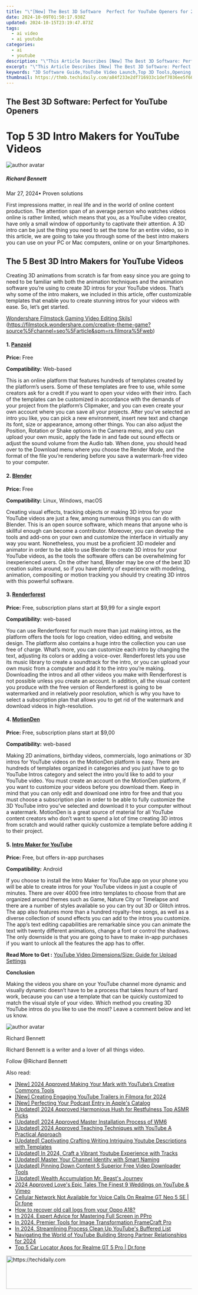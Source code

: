 ```yaml
---
title: "\"[New] The Best 3D Software  Perfect for YouTube Openers for 2024\""
date: 2024-10-09T01:50:17.938Z
updated: 2024-10-15T23:19:47.873Z
tags:
  - ai video
  - ai youtube
categories:
  - ai
  - youtube
description: "\"This Article Describes [New] The Best 3D Software: Perfect for YouTube Openers for 2024\""
excerpt: "\"This Article Describes [New] The Best 3D Software: Perfect for YouTube Openers for 2024\""
keywords: "3D Software Guide,YouTube Video Launch,Top 3D Tools,Opening Video Design,Professional 3D Apps,3D Editing for YT,Ideal 3D Software"
thumbnail: https://thmb.techidaily.com/a84f233e2df716933c1def7036ee5f60e5a298fe75b79753bbc6bfd2f6d9a6e5.jpg
---
```


## The Best 3D Software: Perfect for YouTube Openers

# Top 5 3D Intro Makers for YouTube Videos

![author avatar](https://images.wondershare.com/filmora/article-images/richard-bennett.jpg)

##### Richard Bennett

 Mar 27, 2024• Proven solutions

First impressions matter, in real life and in the world of online content production. The attention span of an average person who watches videos online is rather limited, which means that you, as a YouTube video creator, have only a small window of opportunity to captivate their attention. A 3D intro can be just the thing you need to set the tone for an entire video, so in this article, we are going to take you through some of the best intro makers you can use on your PC or Mac computers, online or on your Smartphones.

## The 5 Best 3D Intro Makers for YouTube Videos

Creating 3D animations from scratch is far from easy since you are going to need to be familiar with both the animation techniques and the animation software you’re using to create 3D intros for your YouTube videos. That’s why some of the intro makers, we included in this article, offer customizable templates that enable you to create stunning intros for your videos with ease. So, let’s get started.

[Wondershare Filmstock Gaming Video Editing Skils](https://images.wondershare.com/filmora/article-images/learn-gaming-video-editing-skills-banner.png)](https://filmstock.wondershare.com/creative-theme-game?source%5Fchannel=seo%5Farticle&spm=rs.filmora%5Fweb)

#### 1. [Panzoid](https://panzoid.com/)

**Price:** Free

**Compatibility:** Web-based

This is an online platform that features hundreds of templates created by the platform’s users. Some of these templates are free to use, while some creators ask for a credit if you want to open your video with their intro. Each of the templates can be customized in accordance with the demands of your project from the platform’s Clipmaker, and you can even create your own account where you can save all your projects. After you’ve selected an intro you like, you can pick a new environment, insert new text and change its font, size or appearance, among other things. You can also adjust the Position, Rotation or Shake options in the Camera menu, and you can upload your own music, apply the fade in and fade out sound effects or adjust the sound volume from the Audio tab. When done, you should head over to the Download menu where you choose the Render Mode, and the format of the file you’re rendering before you save a watermark-free video to your computer.

#### 2. [Blender](https://www.blender.org/)

**Price:** Free

**Compatibility:** Linux, Windows, macOS

Creating visual effects, tracking objects or making 3D intros for your YouTube videos are just a few, among numerous things you can do with Blender. This is an open source software, which means that anyone who is skillful enough can become a contributor. Moreover, you can develop the tools and add-ons on your own and customize the interface in virtually any way you want. Nonetheless, you must be a proficient 3D modeler and animator in order to be able to use Blender to create 3D intros for your YouTube videos, as the tools the software offers can be overwhelming for inexperienced users. On the other hand, Blender may be one of the best 3D creation suites around, so if you have plenty of experience with modeling, animation, compositing or motion tracking you should try creating 3D intros with this powerful software.

#### 3. [Renderforest](https://www.renderforest.com/)

**Price:** Free, subscription plans start at $9,99 for a single export

**Compatibility:** web-based

You can use Renderforest for much more than just making intros, as the platform offers the tools for logo creation, video editing, and website design. The platform also contains a huge intro the collection you can use free of charge. What’s more, you can customize each intro by changing the text, adjusting its colors or adding a voice-over. Renderforest lets you use its music library to create a soundtrack for the intro, or you can upload your own music from a computer and add it to the intro you’re making. Downloading the intros and all other videos you make with Renderforest is not possible unless you create an account. In addition, all the visual content you produce with the free version of Renderforest is going to be watermarked and in relatively poor resolution, which is why you have to select a subscription plan that allows you to get rid of the watermark and download videos in high-resolution.

#### 4. [MotionDen](https://motionden.com/)

**Price:** Free, subscription plans start at $9,00

**Compatibility:** web-based

Making 2D animations, birthday videos, commercials, logo animations or 3D intros for YouTube videos on the MotionDen platform is easy. There are hundreds of templates organized in categories and you just have to go to YouTube Intros category and select the intro you’d like to add to your YouTube video. You must create an account on the MotionDen platform, if you want to customize your videos before you download them. Keep in mind that you can only edit and download one intro for free and that you must choose a subscription plan in order to be able to fully customize the 3D YouTube intro you’ve selected and download it to your computer without a watermark. MotionDen is a great source of material for all YouTube content creators who don’t want to spend a lot of time creating 3D intros from scratch and would rather quickly customize a template before adding it to their project.

#### 5. [Intro Maker for YouTube](https://play.google.com/store/apps/details?id=com.ryzenrise.intromaker&hl=en)

**Price:** Free, but offers in-app purchases

**Compatibility:** Android

If you choose to install the Intro Maker for YouTube app on your phone you will be able to create intros for your YouTube videos in just a couple of minutes. There are over 4000 free intro templates to choose from that are organized around themes such as Game, Nature City or Timelapse and there are a number of styles available so you can try out 3D or Glitch intros. The app also features more than a hundred royalty-free songs, as well as a diverse collection of sound effects you can add to the intros you customize. The app’s text editing capabilities are remarkable since you can animate the text with twenty different animations, change a font or control the shadows. The only downside is that you are going to have to make in-app purchases if you want to unlock all the features the app has to offer.

 **Read More to Get :** [YouTube Video Dimensions/Size: Guide for Upload Settings](https://tools.techidaily.com/wondershare/filmora/download/)

**Conclusion**

Making the videos you share on your YouTube channel more dynamic and visually dynamic doesn’t have to be a process that takes hours of hard work, because you can use a template that can be quickly customized to match the visual style of your video. Which method you creating 3D YouTube intros do you like to use the most? Leave a comment below and let us know.

![author avatar](https://images.wondershare.com/filmora/article-images/richard-bennett.jpg)

Richard Bennett

Richard Bennett is a writer and a lover of all things video.

Follow @Richard Bennett

<ins class="adsbygoogle"
     style="display:block"
     data-ad-format="autorelaxed"
     data-ad-client="ca-pub-7571918770474297"
     data-ad-slot="1223367746"></ins>

<ins class="adsbygoogle"
     style="display:block"
     data-ad-client="ca-pub-7571918770474297"
     data-ad-slot="8358498916"
     data-ad-format="auto"
     data-full-width-responsive="true"></ins>

<span class="atpl-alsoreadstyle">Also read:</span>
<div><ul>
<li><a href="https://youtube-sure.techidaily.com/024-approved-making-your-mark-with-youtubes-creative-commons-tools/"><u>[New] 2024 Approved Making Your Mark with YouTube’s Creative Commons Tools</u></a></li>
<li><a href="https://youtube-docs.techidaily.com/reating-engaging-youtube-trailers-in-filmora-for-2024/"><u>[New] Creating Engaging YouTube Trailers in Filmora for 2024</u></a></li>
<li><a href="https://extra-approaches.techidaily.com/new-perfecting-your-podcast-entry-in-apples-catalog/"><u>[New] Perfecting Your Podcast Entry in Apple's Catalog</u></a></li>
<li><a href="https://vp-tips.techidaily.com/updated-2024-approved-harmonious-hush-for-restfulness-top-asmr-picks/"><u>[Updated] 2024 Approved Harmonious Hush for Restfulness Top ASMR Picks</u></a></li>
<li><a href="https://fox-helps.techidaily.com/updated-2024-approved-master-installation-process-of-wm6/"><u>[Updated] 2024 Approved Master Installation Process of WM6</u></a></li>
<li><a href="https://youtube-docs.techidaily.com/ed-2024-approved-teaching-techniques-with-youtube-a-practical-approach/"><u>[Updated] 2024 Approved Teaching Techniques with YouTube A Practical Approach</u></a></li>
<li><a href="https://youtube-docs.techidaily.com/ed-captivating-crafting-writing-intriguing-youtube-descriptions-with-templates/"><u>[Updated] Captivating Crafting Writing Intriguing Youtube Descriptions with Templates</u></a></li>
<li><a href="https://youtube-docs.techidaily.com/ed-in-2024-craft-a-vibrant-youtube-experience-with-tracks/"><u>[Updated] In 2024, Craft a Vibrant Youtube Experience with Tracks</u></a></li>
<li><a href="https://youtube-docs.techidaily.com/ed-master-your-channel-identity-with-smart-naming/"><u>[Updated] Master Your Channel Identity with Smart Naming</u></a></li>
<li><a href="https://extra-approaches.techidaily.com/updated-pinning-down-content-5-superior-free-video-downloader-tools/"><u>[Updated] Pinning Down Content 5 Superior Free Video Downloader Tools</u></a></li>
<li><a href="https://youtube-docs.techidaily.com/ed-wealth-accumulation-mr-beasts-journey/"><u>[Updated] Wealth Accumulation Mr. Beast's Journey</u></a></li>
<li><a href="https://youtube-docs.techidaily.com/approved-loves-epic-tales-the-finest-9-weddings-on-youtube-and-vimeo/"><u>2024 Approved Love's Epic Tales The Finest 9 Weddings on YouTube & Vimeo</u></a></li>
<li><a href="https://howto.techidaily.com/cellular-network-not-available-for-voice-calls-on-realme-gt-neo-5-se-drfone-by-drfone-fix-android-problems-fix-android-problems/"><u>Cellular Network Not Available for Voice Calls On Realme GT Neo 5 SE | Dr.fone</u></a></li>
<li><a href="https://blog-min.techidaily.com/how-to-recover-old-call-logs-from-your-oppo-a18-by-fonelab-android-recover-call-logs/"><u>How to recover old call logs from your Oppo A18?</u></a></li>
<li><a href="https://some-knowledge.techidaily.com/in-2024-expert-advice-for-mastering-full-screen-in-ppro/"><u>In 2024, Expert Advice for Mastering Full Screen in PPro</u></a></li>
<li><a href="https://extra-approaches.techidaily.com/in-2024-premier-tools-for-image-transformation-framecraft-pro/"><u>In 2024, Premier Tools for Image Transformation FrameCraft Pro</u></a></li>
<li><a href="https://youtube-docs.techidaily.com/24-streamlining-process-clean-up-youtubes-buffered-list/"><u>In 2024, Streamlining Process Clean Up YouTube's Buffered List</u></a></li>
<li><a href="https://youtube-docs.techidaily.com/ating-the-world-of-youtube-building-strong-partner-relationships-for-2024/"><u>Navigating the World of YouTube Building Strong Partner Relationships for 2024</u></a></li>
<li><a href="https://android-location-track.techidaily.com/top-5-car-locator-apps-for-realme-gt-5-pro-drfone-by-drfone-virtual-android/"><u>Top 5 Car Locator Apps for Realme GT 5 Pro | Dr.fone</u></a></li>
</ul></div>

<!-- affiliate ads begin -->
<a href="https://malaysia-healthcare-travel-council.pxf.io/c/5597632/1557747/17382" target="_top" id="1557747">
  <img src="//a.impactradius-go.com/display-ad/17382-1557747" border="0" alt="https://techidaily.com" width="728" height="90"/>
</a>
<img height="0" width="0" src="https://malaysia-healthcare-travel-council.pxf.io/i/5597632/1557747/17382" style="position:absolute;visibility:hidden;" border="0" />
<!-- affiliate ads end -->

